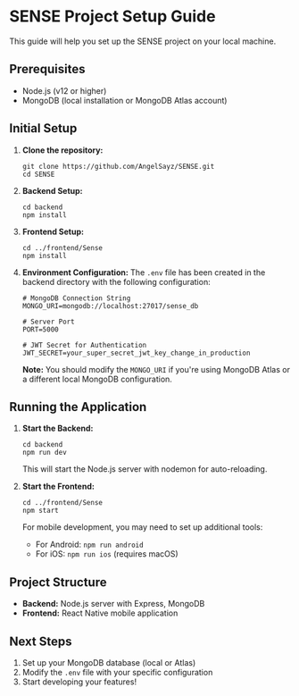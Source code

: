 # SENSE Project Setup Guide

This guide will help you set up the SENSE project on your local machine.

## Prerequisites

- Node.js (v12 or higher)
- MongoDB (local installation or MongoDB Atlas account)

## Initial Setup

1. **Clone the repository:**
   ```
   git clone https://github.com/AngelSayz/SENSE.git
   cd SENSE
   ```

2. **Backend Setup:**
   ```
   cd backend
   npm install
   ```

3. **Frontend Setup:**
   ```
   cd ../frontend/Sense
   npm install
   ```

4. **Environment Configuration:**
   The `.env` file has been created in the backend directory with the following configuration:
   ```
   # MongoDB Connection String
   MONGO_URI=mongodb://localhost:27017/sense_db

   # Server Port
   PORT=5000

   # JWT Secret for Authentication
   JWT_SECRET=your_super_secret_jwt_key_change_in_production
   ```

   **Note:** You should modify the `MONGO_URI` if you're using MongoDB Atlas or a different local MongoDB configuration.

## Running the Application

1. **Start the Backend:**
   ```
   cd backend
   npm run dev
   ```
   This will start the Node.js server with nodemon for auto-reloading.

2. **Start the Frontend:**
   ```
   cd ../frontend/Sense
   npm start
   ```
   For mobile development, you may need to set up additional tools:
   - For Android: `npm run android`
   - For iOS: `npm run ios` (requires macOS)

## Project Structure

- **Backend:** Node.js server with Express, MongoDB
- **Frontend:** React Native mobile application

## Next Steps

1. Set up your MongoDB database (local or Atlas)
2. Modify the `.env` file with your specific configuration
3. Start developing your features! 